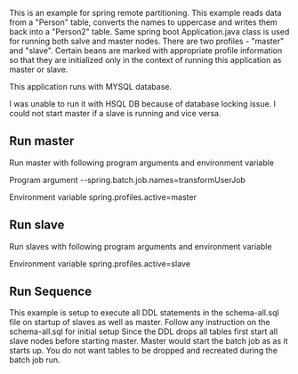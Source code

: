 
This is an example for spring remote partitioning. This example reads data from a "Person" table, converts the names
to uppercase and writes them back into a "Person2" table. Same spring boot Application.java class is used for running
both salve and master nodes. There are two profiles - "master" and "slave". Certain beans are marked with
appropriate profile information so that they are initialized only in the context of running this application as master
or slave.

This application runs with MYSQL database.

I was unable to run it with HSQL DB because of database locking issue. I could not start master if a slave is
running and vice versa.

## Run master ##

Run master with following program arguments and environment variable

Program argument
--spring.batch.job.names=transformUserJob

Environment variable
spring.profiles.active=master

## Run slave ##
Run slaves with following program arguments and environment variable

Environment variable
spring.profiles.active=slave

## Run Sequence ##
This example is setup to execute all DDL statements in the schema-all.sql file on startup of slaves as well as master.
Follow any instruction on the schema-all.sql for initial setup
Since the DDL drops all tables first start all slave nodes before starting master. Master would start the batch job as
as it starts up. You do not want tables to be dropped and recreated during the batch job run.





